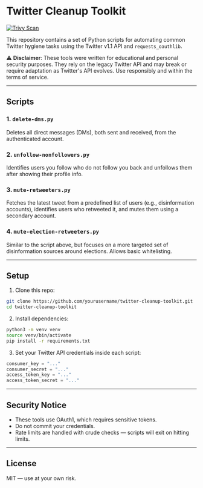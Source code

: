 # Twitter Cleanup Toolkit
[![Trivy Scan](https://github.com/rivassec/twitter-cleanup-toolkit/actions/workflows/trivy.yml/badge.svg?branch=main)](https://github.com/rivassec/twitter-cleanup-toolkit/actions/workflows/trivy.yml)

This repository contains a set of Python scripts for automating common Twitter hygiene tasks using the Twitter v1.1 API and `requests_oauthlib`.

⚠️ **Disclaimer**: These tools were written for educational and personal security purposes. They rely on the legacy Twitter API and may break or require adaptation as Twitter's API evolves. Use responsibly and within the terms of service.

---

## Scripts

### 1. `delete-dms.py`
Deletes all direct messages (DMs), both sent and received, from the authenticated account.

### 2. `unfollow-nonfollowers.py`
Identifies users you follow who do not follow you back and unfollows them after showing their profile info.

### 3. `mute-retweeters.py`
Fetches the latest tweet from a predefined list of users (e.g., disinformation accounts), identifies users who retweeted it, and mutes them using a secondary account.

### 4. `mute-election-retweeters.py`
Similar to the script above, but focuses on a more targeted set of disinformation sources around elections. Allows basic whitelisting.

---

## Setup

1. Clone this repo:
```bash
git clone https://github.com/yourusername/twitter-cleanup-toolkit.git
cd twitter-cleanup-toolkit
```

2. Install dependencies:
```bash
python3 -m venv venv
source venv/bin/activate
pip install -r requirements.txt
```

3. Set your Twitter API credentials inside each script:
```python
consumer_key = "..."
consumer_secret = "..."
access_token_key = "..."
access_token_secret = "..."
```

---

## Security Notice

- These tools use OAuth1, which requires sensitive tokens.
- Do not commit your credentials.
- Rate limits are handled with crude checks — scripts will exit on hitting limits.

---

## License

MIT — use at your own risk.
